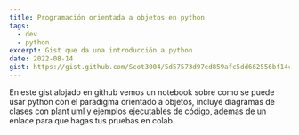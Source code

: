 ```yaml
---
title: Programación orientada a objetos en python
tags:
  - dev
  - python
excerpt: Gist que da una introducción a python
date: 2022-08-14
gist: https://gist.github.com/Scot3004/5d57573d97ed859afc5dd662556bf14c
---
```


En este gist alojado en github vemos un notebook sobre como se puede usar python con el paradigma orientado a objetos, incluye diagramas de clases con plant uml y ejemplos ejecutables de código, ademas de un enlace para que hagas tus pruebas en colab
